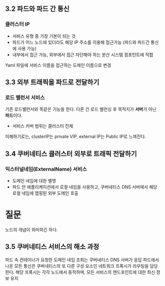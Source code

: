 ## 3.2 파드와 파드 간 통신

### 클러스터 IP

* 서비스 유형 중 가장 기본이 되는 것
* 파드가 어느 노드에 있더라도 해당 IP 주소를 이용해 접근가능 (파드와 파드간 통신에 사용 가능)
* 내부에서 접근 가능, 외부에서 접근 차단해야 하는 분산 시스템 컴포턴트에 적합

Yaml 파일에 서비스 이름을 접근하는 도메인 이름으로 변경

## 3.3 외부 트래픽을 파드로 전달하기

### 로드 밸런서 서비스

기존 로드밸런서와 똑같은 기능을 한다. 다른 건 로드 밸런싱 후 목적지가 **서버**가 아닌 **파드**이다.

* 서비스 커버 범위는 클러스터 전체

이해하기로는, clusterIP는 private VIP, external IP는 Public IP로 느껴진다.

## 3.4 쿠버네티스 클러스터 외부로 트래픽 전달하기

### 익스터널네임(ExternalName) 서비스

* 도메인 네임에 대한 별명
* 파드 안 애플리케이션에서 로컬 네임을 사용하고, 쿠버네티스 DNS 서버에서 해당 로컬 네임에 맵핑된 외부 도메인 호출

# 질문

노드의 개념이 희미하긴 하다.

## 3.5 쿠버네티스 서비스의 해소 과정

파드 속 컨테이너가 요청한 도메인 네임 조회는 쿠버네티스 DNS 서버가 응답
파드에서 나온 모든 통신은 쿠버네티스의 또 다른 구성 요소인 네트워크 프록시가 라우팅을 담당한다. 해당 프록시는 각각 노드에서 동작하며, 모든 서비스의 엔드포인트에 대한 최신 정보 유지